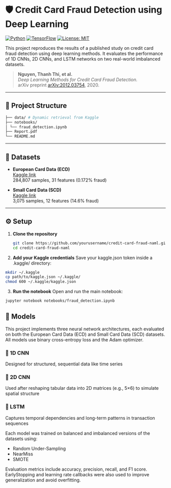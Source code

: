 # 🛡️ Credit Card Fraud Detection using Deep Learning

[![Python](https://img.shields.io/badge/Python-3.8%2B-blue.svg)](https://www.python.org/)
[![TensorFlow](https://img.shields.io/badge/TensorFlow-2.x-orange.svg)](https://www.tensorflow.org/)
[![License: MIT](https://img.shields.io/badge/License-MIT-green.svg)](LICENSE)

This project reproduces the results of a published study on credit card fraud detection using deep learning methods. It evaluates the performance of 1D CNNs, 2D CNNs, and LSTM networks on two real-world imbalanced datasets.

> **Nguyen, Thanh Thi, et al.**  
> *Deep Learning Methods for Credit Card Fraud Detection.*  
> arXiv preprint [arXiv:2012.03754](https://arxiv.org/abs/2012.03754), 2020.

---

## 📁 Project Structure
  ```bash
├── data/ # Dynamic retrieval from Kaggle
├── notebooks/
│ └── fraud_detection.ipynb
├── Report.pdf
└── README.md
  ```


---

## 🧪 Datasets

- **European Card Data (ECD)**  
  [Kaggle link](https://www.kaggle.com/datasets/mlg-ulb/creditcardfraud)  
  284,807 samples, 31 features (0.172% fraud)

- **Small Card Data (SCD)**  
  [Kaggle link](https://www.kaggle.com/datasets/shubhamjoshi2130of/abstract-data-set-for-credit-card-fraud-detection)  
  3,075 samples, 12 features (14.6% fraud)

---

## ⚙️ Setup

1. **Clone the repository**  
   ```bash
   git clone https://github.com/yourusername/credit-card-fraud-naml.git
   cd credit-card-fraud-naml
   ```
2. **Add your Kaggle credentials**
Save your kaggle.json token inside a .kaggle/ directory:
  ```bash
  mkdir ~/.kaggle
  cp path/to/kaggle.json ~/.kaggle/
  chmod 600 ~/.kaggle/kaggle.json
  ```
3. **Run the notebook**
Open and run the main notebook:
  ```bash
  jupyter notebook notebooks/fraud_detection.ipynb
  ```
## 🧠 Models

This project implements three neural network architectures, each evaluated on both the European Card Data (ECD) and Small Card Data (SCD) datasets. All models use binary cross-entropy loss and the Adam optimizer.

### 📌 1D CNN

Designed for structured, sequential data like time series

### 🧩 2D CNN

Used after reshaping tabular data into 2D matrices (e.g., 5×6) to simulate spatial structure

### 🔁 LSTM

Captures temporal dependencies and long-term patterns in transaction sequences

Each model was trained on balanced and imbalanced versions of the datasets using:

- Random Under-Sampling
- NearMiss
- SMOTE

Evaluation metrics include accuracy, precision, recall, and F1 score. EarlyStopping and learning rate callbacks were also used to improve generalization and avoid overfitting.
